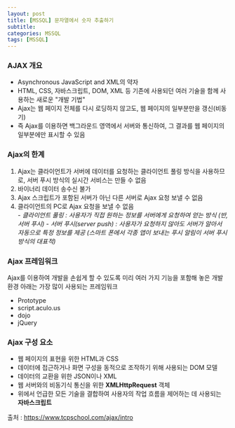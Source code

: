 ```yaml
---
layout: post
title: [MSSQL] 문자열에서 숫자 추출하기
subtitle: 
categories: MSSQL
tags: [MSSQL]
---
```

### AJAX 개요
* Asynchronous JavaScript and XML의 약자
* HTML, CSS, 자바스크립트, DOM, XML 등 기존에 사용되던 여러 기술을 함께 사용하는 새로운 "개발 기법"
* Ajax는 웹 페이지 전체를 다시 로딩하지 않고도, 웹 페이지의 일부분만을 갱신(비동기)
* 즉 Ajax를 이용하면 백그라운드 영역에서 서버와 통신하여, 그 결과를 웹 페이지의 일부분에만 표시할 수 있음


### Ajax의 한계
1. Ajax는 클라이언트가 서버에 데이터를 요청하는 클라이언트 풀링 방식을 사용하므로, 서버 푸시 방식의 실시간 서비스는 만들 수 없음
2. 바이너리 데이터 송수신 불가
3. Ajax 스크립트가 포함된 서버가 아닌 다른 서버로 Ajax 요청 보낼 수 없음
4. 클라이언트의 PC로 Ajax 요청을 보낼 수 없음  
    *- 클라이언트 풀링 : 사용자가 직접 원하는 정보를 서버에게 요청하여 얻는 방식 (반, 서버 푸시)*
    *- 서버 푸시(server push) :  사용자가 요청하지 않아도 서버가 알아서 자동으로 특정 정보를 제공 (스마트 폰에서  각종 앱이 보내는 푸시 알림이 서버 푸시 방식의 대표적)*


### Ajax 프레임워크
Ajax를 이용하여 개발을 손쉽게 할 수 있도록 미리 여러 가지 기능을 포함해 놓은 개발 환경
아래는 가장 많이 사용되는 프레임워크
 - Prototype
 - script.aculo.us
 - dojo
 - jQuery


### Ajax 구성 요소
 - 웹 페이지의 표현을 위한 HTML과 CSS
 - 데이터에 접근하거나 화면 구성을 동적으로 조작하기 위해 사용되는 DOM 모델
 - 데이터의 교환을 위한 JSON이나 XML
 - 웹 서버와의 비동기식 통신을 위한 **XMLHttpRequest** 객체
 - 위에서 언급한 모든 기술을 결합하여 사용자의 작업 흐름을 제어하는 데 사용되는 **자바스크립트**



출처 : <https://www.tcpschool.com/ajax/intro>

